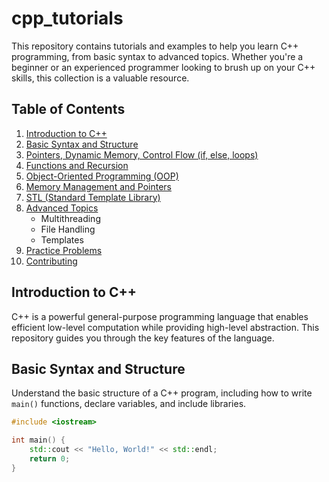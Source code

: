 # cpp_tutorials

This repository contains tutorials and examples to help you learn C++ programming, from basic syntax to advanced topics. Whether you're a beginner or an experienced programmer looking to brush up on your C++ skills, this collection is a valuable resource.

## Table of Contents

1. [Introduction to C++](#introduction-to-c)
2. [Basic Syntax and Structure](#basic-syntax-and-structure)
3. [Pointers, Dynamic Memory, Control Flow (if, else, loops)](#control-flow)
4. [Functions and Recursion](#functions-and-recursion)
5. [Object-Oriented Programming (OOP)](#object-oriented-programming)
6. [Memory Management and Pointers](#memory-management-and-pointers)
7. [STL (Standard Template Library)](#stl-standard-template-library)
8. [Advanced Topics](#advanced-topics)
   - Multithreading
   - File Handling
   - Templates
9. [Practice Problems](#practice-problems)
10. [Contributing](#contributing)

## Introduction to C++

C++ is a powerful general-purpose programming language that enables efficient low-level computation while providing high-level abstraction. This repository guides you through the key features of the language.

## Basic Syntax and Structure

Understand the basic structure of a C++ program, including how to write `main()` functions, declare variables, and include libraries.

```cpp
#include <iostream>

int main() {
    std::cout << "Hello, World!" << std::endl;
    return 0;
}

